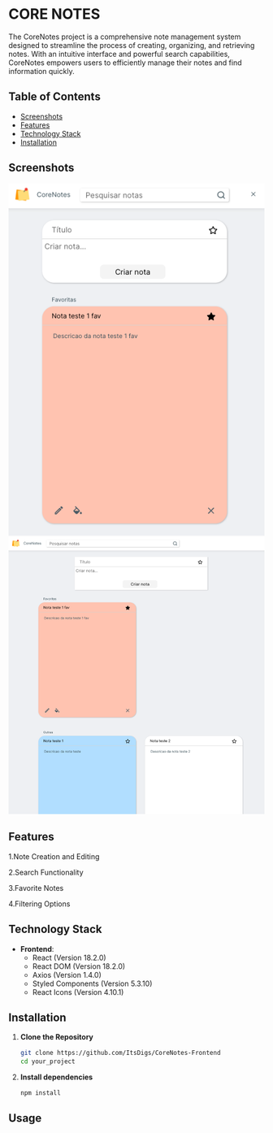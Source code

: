 # CORE NOTES

The CoreNotes project is a comprehensive note management system designed to streamline the process of creating, organizing, and retrieving notes. With an intuitive interface and powerful search capabilities, CoreNotes empowers users to efficiently manage their notes and find information quickly.

## Table of Contents

- [Screenshots](#screenshots)
- [Features](#features)
- [Technology Stack](#technology-stack)
- [Installation](#installation)

## Screenshots
![Screenshot 1](/public/Screenshot1.png)
![Screenshot 2](/public/Screenshot2.png)

## Features

1.Note Creation and Editing

2.Search Functionality

3.Favorite Notes

4.Filtering Options

## Technology Stack

- **Frontend**:
  - React (Version 18.2.0)
  - React DOM (Version 18.2.0)
  - Axios (Version 1.4.0)
  - Styled Components (Version 5.3.10)
  - React Icons (Version 4.10.1)

## Installation

1. **Clone the Repository**

    ```bash
    git clone https://github.com/ItsDigs/CoreNotes-Frontend
    cd your_project

2. **Install dependencies**

    ```bash
    npm install

## Usage
